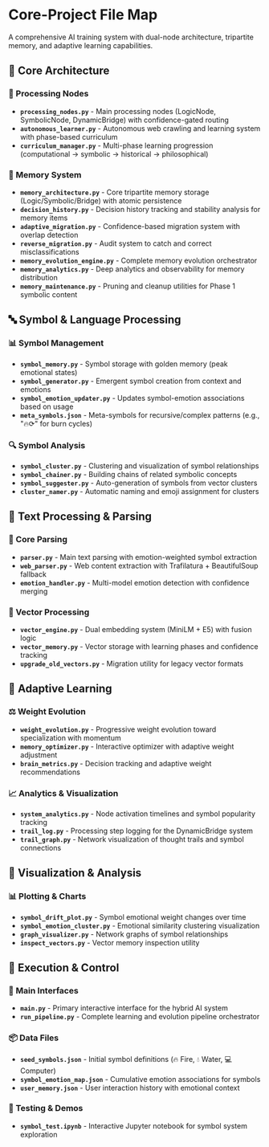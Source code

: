 # Core-Project File Map

A comprehensive AI training system with dual-node architecture, tripartite memory, and adaptive learning capabilities.

## 📁 Core Architecture

### 🧠 Processing Nodes
- **`processing_nodes.py`** - Main processing nodes (LogicNode, SymbolicNode, DynamicBridge) with confidence-gated routing
- **`autonomous_learner.py`** - Autonomous web crawling and learning system with phase-based curriculum
- **`curriculum_manager.py`** - Multi-phase learning progression (computational → symbolic → historical → philosophical)

### 💾 Memory System
- **`memory_architecture.py`** - Core tripartite memory storage (Logic/Symbolic/Bridge) with atomic persistence
- **`decision_history.py`** - Decision history tracking and stability analysis for memory items
- **`adaptive_migration.py`** - Confidence-based migration system with overlap detection
- **`reverse_migration.py`** - Audit system to catch and correct misclassifications
- **`memory_evolution_engine.py`** - Complete memory evolution orchestrator
- **`memory_analytics.py`** - Deep analytics and observability for memory distribution
- **`memory_maintenance.py`** - Pruning and cleanup utilities for Phase 1 symbolic content

## 🔤 Symbol & Language Processing

### 📊 Symbol Management
- **`symbol_memory.py`** - Symbol storage with golden memory (peak emotional states)
- **`symbol_generator.py`** - Emergent symbol creation from context and emotions
- **`symbol_emotion_updater.py`** - Updates symbol-emotion associations based on usage
- **`meta_symbols.json`** - Meta-symbols for recursive/complex patterns (e.g., "🔥⟳" for burn cycles)

### 🔍 Symbol Analysis
- **`symbol_cluster.py`** - Clustering and visualization of symbol relationships
- **`symbol_chainer.py`** - Building chains of related symbolic concepts
- **`symbol_suggester.py`** - Auto-generation of symbols from vector clusters
- **`cluster_namer.py`** - Automatic naming and emoji assignment for clusters

## 🎯 Text Processing & Parsing

### 📝 Core Parsing
- **`parser.py`** - Main text parsing with emotion-weighted symbol extraction
- **`web_parser.py`** - Web content extraction with Trafilatura + BeautifulSoup fallback
- **`emotion_handler.py`** - Multi-model emotion detection with confidence merging

### 🔢 Vector Processing
- **`vector_engine.py`** - Dual embedding system (MiniLM + E5) with fusion logic
- **`vector_memory.py`** - Vector storage with learning phases and confidence tracking
- **`upgrade_old_vectors.py`** - Migration utility for legacy vector formats

## 🧬 Adaptive Learning

### ⚖️ Weight Evolution
- **`weight_evolution.py`** - Progressive weight evolution toward specialization with momentum
- **`memory_optimizer.py`** - Interactive optimizer with adaptive weight adjustment
- **`brain_metrics.py`** - Decision tracking and adaptive weight recommendations

### 📈 Analytics & Visualization
- **`system_analytics.py`** - Node activation timelines and symbol popularity tracking
- **`trail_log.py`** - Processing step logging for the DynamicBridge system
- **`trail_graph.py`** - Network visualization of thought trails and symbol connections

## 🎨 Visualization & Analysis

### 📊 Plotting & Charts
- **`symbol_drift_plot.py`** - Symbol emotional weight changes over time
- **`symbol_emotion_cluster.py`** - Emotional similarity clustering visualization
- **`graph_visualizer.py`** - Network graphs of symbol relationships
- **`inspect_vectors.py`** - Vector memory inspection utility

## 🚀 Execution & Control

### 🔧 Main Interfaces
- **`main.py`** - Primary interactive interface for the hybrid AI system
- **`run_pipeline.py`** - Complete learning and evolution pipeline orchestrator

### 📦 Data Files
- **`seed_symbols.json`** - Initial symbol definitions (🔥 Fire, 💧 Water, 💻 Computer)  
- **`symbol_emotion_map.json`** - Cumulative emotion associations for symbols
- **`user_memory.json`** - User interaction history with emotional context

### 🧪 Testing & Demos
- **`symbol_test.ipynb`** - Interactive Jupyter notebook for symbol system exploration

